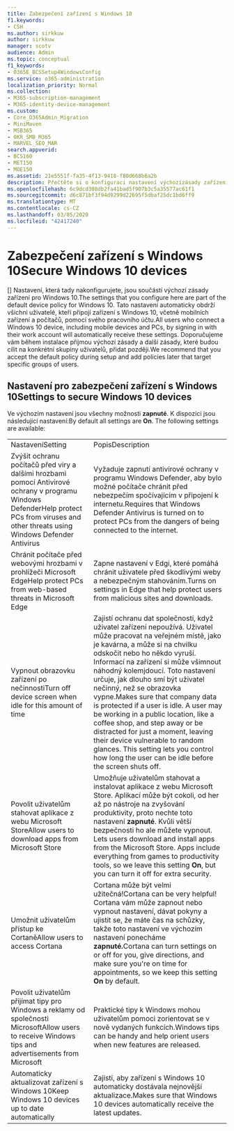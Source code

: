 ```yaml
---
title: Zabezpečení zařízení s Windows 10
f1.keywords:
- CSH
ms.author: sirkkuw
author: sirkkuw
manager: scotv
audience: Admin
ms.topic: conceptual
f1_keywords:
- O365E_BCSSetup4WindowsConfig
ms.service: o365-administration
localization_priority: Normal
ms.collection:
- M365-subscription-management
- M365-identity-device-management
ms.custom:
- Core_O365Admin_Migration
- MiniMaven
- MSB365
- OKR_SMB_M365
- MARVEL_SEO_MAR
search.appverid:
- BCS160
- MET150
- MOE150
ms.assetid: 21e5551f-fa35-4f13-9418-f80d668b6a2b
description: Přečtěte si o konfiguraci nastavení výchozízásady zařízení, které obdrží zařízení s Windows 10 při přihlášení ke svému pracovnímu nebo školnímu účtu.
ms.openlocfilehash: 6c9dcd308db2fa41bad5f907b3c5a35577ac61f1
ms.sourcegitcommit: d6c871bf3f94d9299d22695f5dbaf25dc1bd6ff9
ms.translationtype: MT
ms.contentlocale: cs-CZ
ms.lasthandoff: 03/05/2020
ms.locfileid: "42417240"
---
```

# <a name="secure-windows-10-devices"></a><span data-ttu-id="96f73-103">Zabezpečení zařízení s Windows 10</span><span class="sxs-lookup"><span data-stu-id="96f73-103">Secure Windows 10 devices</span></span>

<span data-ttu-id="96f73-104">[] Nastavení, která tady nakonfigurujete, jsou součástí výchozí zásady zařízení pro Windows 10.</span><span class="sxs-lookup"><span data-stu-id="96f73-104">The settings that you configure here are part of the default device policy for Windows 10.</span></span> <span data-ttu-id="96f73-105">Tato nastavení automaticky obdrží všichni uživatelé, kteří připojí zařízení s Windows 10, včetně mobilních zařízení a počítačů, pomocí svého pracovního účtu.</span><span class="sxs-lookup"><span data-stu-id="96f73-105">All users who connect a Windows 10 device, including mobile devices and PCs, by signing in with their work account will automatically receive these settings.</span></span> <span data-ttu-id="96f73-106">Doporučujeme vám během instalace přijmou výchozí zásady a další zásady, které budou cílit na konkrétní skupiny uživatelů, přidat později.</span><span class="sxs-lookup"><span data-stu-id="96f73-106">We recommend that you accept the default policy during setup and add policies later that target specific groups of users.</span></span>
  
## <a name="settings-to-secure-windows-10-devices"></a><span data-ttu-id="96f73-107">Nastavení pro zabezpečení zařízení s Windows 10</span><span class="sxs-lookup"><span data-stu-id="96f73-107">Settings to secure Windows 10 devices</span></span>

<span data-ttu-id="96f73-p102">Ve výchozím nastavení jsou všechny možnosti **zapnuté**. K dispozici jsou následující nastavení:</span><span class="sxs-lookup"><span data-stu-id="96f73-p102">By default all settings are **On**. The following settings are available:</span></span>
  
|||
|:-----|:-----|
|<span data-ttu-id="96f73-110">Nastavení</span><span class="sxs-lookup"><span data-stu-id="96f73-110">Setting</span></span>  <br/> |<span data-ttu-id="96f73-111">Popis</span><span class="sxs-lookup"><span data-stu-id="96f73-111">Description</span></span>  <br/> |
|<span data-ttu-id="96f73-112">Zvýšit ochranu počítačů před viry a dalšími hrozbami pomocí Antivirové ochrany v programu Windows Defender</span><span class="sxs-lookup"><span data-stu-id="96f73-112">Help protect PCs from viruses and other threats using Windows Defender Antivirus</span></span>  <br/> |<span data-ttu-id="96f73-113">Vyžaduje zapnutí antivirové ochrany v programu Windows Defender, aby bylo možné počítače chránit před nebezpečím spočívajícím v připojení k internetu.</span><span class="sxs-lookup"><span data-stu-id="96f73-113">Requires that Windows Defender Antivirus is turned on to protect PCs from the dangers of being connected to the internet.</span></span>  <br/> |
|<span data-ttu-id="96f73-114">Chránit počítače před webovými hrozbami v prohlížeči Microsoft Edge</span><span class="sxs-lookup"><span data-stu-id="96f73-114">Help protect PCs from web-based threats in Microsoft Edge</span></span>  <br/> |<span data-ttu-id="96f73-115">Zapne nastavení v Edgi, které pomáhá chránit uživatele před škodlivými weby a nebezpečným stahováním.</span><span class="sxs-lookup"><span data-stu-id="96f73-115">Turns on settings in Edge that help protect users from malicious sites and downloads.</span></span>  <br/> |
|<span data-ttu-id="96f73-116">Vypnout obrazovku zařízení po nečinnosti</span><span class="sxs-lookup"><span data-stu-id="96f73-116">Turn off device screen when idle for this amount of time</span></span>  <br/> |<span data-ttu-id="96f73-p103">Zajistí ochranu dat společnosti, když uživatel zařízení nepoužívá. Uživatel může pracovat na veřejném místě, jako je kavárna, a může si na chvilku odskočit nebo ho někdo vyruší. Informací na zařízení si může všimnout náhodný kolemjdoucí. Toto nastavení určuje, jak dlouho smí být uživatel nečinný, než se obrazovka vypne.</span><span class="sxs-lookup"><span data-stu-id="96f73-p103">Makes sure that company data is protected if a user is idle. A user may be working in a public location, like a coffee shop, and step away or be distracted for just a moment, leaving their device vulnerable to random glances. This setting lets you control how long the user can be idle before the screen shuts off.</span></span>  <br/> |
|<span data-ttu-id="96f73-120">Povolit uživatelům stahovat aplikace z webu Microsoft Store</span><span class="sxs-lookup"><span data-stu-id="96f73-120">Allow users to download apps from Microsoft Store</span></span>  <br/> |<span data-ttu-id="96f73-p104">Umožňuje uživatelům stahovat a instalovat aplikace z webu Microsoft Store. Aplikací může být cokoli, od her až po nástroje na zvyšování produktivity, proto nechte toto nastavení **zapnuté**. Kvůli větší bezpečnosti ho ale můžete vypnout.  </span><span class="sxs-lookup"><span data-stu-id="96f73-p104">Lets users download and install apps from the Microsoft Store. Apps include everything from games to productivity tools, so we leave this setting **On**, but you can turn it off for extra security.  </span></span><br/> |
|<span data-ttu-id="96f73-123">Umožnit uživatelům přístup ke Cortaně</span><span class="sxs-lookup"><span data-stu-id="96f73-123">Allow users to access Cortana</span></span>  <br/> |<span data-ttu-id="96f73-124">Cortana může být velmi užitečná!</span><span class="sxs-lookup"><span data-stu-id="96f73-124">Cortana can be very helpful!</span></span> <span data-ttu-id="96f73-125">Cortana vám může zapnout nebo vypnout nastavení, dávat pokyny a ujistit se, že máte čas na schůzky, takže toto nastavení ve výchozím nastavení ponecháme **zapnuté.**</span><span class="sxs-lookup"><span data-stu-id="96f73-125">Cortana can turn settings on or off for you, give directions, and make sure you're on time for appointments, so we keep this setting **On** by default.</span></span>  <br/> |
|<span data-ttu-id="96f73-126">Povolit uživatelům přijímat tipy pro Windows a reklamy od společnosti Microsoft</span><span class="sxs-lookup"><span data-stu-id="96f73-126">Allow users to receive Windows tips and advertisements from Microsoft</span></span>  <br/> |<span data-ttu-id="96f73-127">Praktické tipy k Windows mohou uživatelům pomoci zorientovat se v nově vydaných funkcích.</span><span class="sxs-lookup"><span data-stu-id="96f73-127">Windows tips can be handy and help orient users when new features are released.</span></span>  <br/> |
|<span data-ttu-id="96f73-128">Automaticky aktualizovat zařízení s Windows 10</span><span class="sxs-lookup"><span data-stu-id="96f73-128">Keep Windows 10 devices up to date automatically</span></span>  <br/> |<span data-ttu-id="96f73-129">Zajistí, aby zařízení s Windows 10 automaticky dostávala nejnovější aktualizace.</span><span class="sxs-lookup"><span data-stu-id="96f73-129">Makes sure that Windows 10 devices automatically receive the latest updates.</span></span>  <br/> |
   

